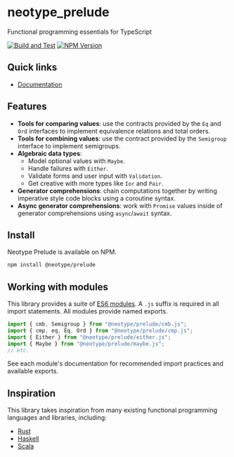 # neotype_prelude

Functional programming essentials for TypeScript

[![Build and Test](https://github.com/jmartinezmaes/neotype_prelude/actions/workflows/build_and_test.yml/badge.svg)](https://github.com/jmartinezmaes/neotype_prelude/actions/workflows/build_and_test.yml)
[![NPM Version](https://img.shields.io/npm/v/@neotype/prelude?color=33cd56&logo=npm)](https://www.npmjs.com/package/@neotype/prelude)

## Quick links

-   [Documentation](https://jmartinezmaes.github.io/neotype_prelude/)

## Features

-   **Tools for comparing values**: use the contracts provided by the `Eq` and
    `Ord` interfaces to implement equivalence relations and total orders.
-   **Tools for combining values**: use the contract provided by the `Semigroup`
    interface to implement semigroups.
-   **Algebraic data types**:
    -   Model optional values with `Maybe`.
    -   Handle failures with `Either`.
    -   Validate forms and user input with `Validation`.
    -   Get creative with more types like `Ior` and `Pair`.
-   **Generator comprehensions**: chain computations together by writing
    imperative style code blocks using a coroutine syntax.
-   **Async generator comprehensions**: work with `Promise` values inside of
    generator comprehensions using `async`/`await` syntax.

## Install

Neotype Prelude is available on NPM.

```sh
npm install @neotype/prelude
```

## Working with modules

This library provides a suite of [ES6 modules]. A `.js` suffix is required in
all import statements. All modules provide named exports.

```ts
import { cmb, Semigroup } from "@neotype/prelude/cmb.js";
import { cmp, eq, Eq, Ord } from "@neotype/prelude/cmp.js";
import { Either } from "@neotype/prelude/either.js";
import { Maybe } from "@neotype/prelude/maybe.js";
// etc.
```

See each module's documentation for recommended import practices and available
exports.

[es6 modules]:
	https://exploringjs.com/es6/ch_modules.html#sec_basics-of-es6-modules

## Inspiration

This library takes inspiration from many existing functional programming
languages and libraries, including:

-   [Rust](https://www.rust-lang.org/)
-   [Haskell](https://www.haskell.org)
-   [Scala](https://scala-lang.org)
